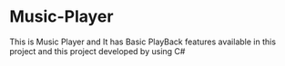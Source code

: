 # Music-Player
This is Music Player and It has  Basic PlayBack features available in this project and this project developed by using C# 
